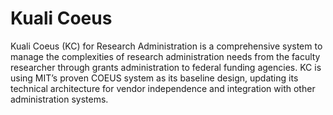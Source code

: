 Kuali Coeus
==

Kuali Coeus (KC) for Research Administration is a comprehensive system to manage the complexities of research administration needs from the faculty researcher through grants administration to federal funding agencies. KC is using MIT’s proven COEUS system as its baseline design, updating its technical architecture for vendor independence and integration with other administration systems.
